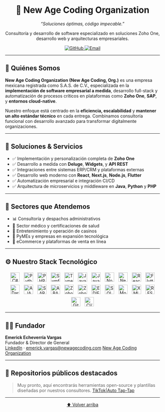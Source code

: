 <!--
Este repositorio representa la presencia oficial de la organización New Age Coding, Org. en GitHub.
-->

<div align="center">
  <h1>🚀 New Age Coding Organization</h1>
  <p><em>“Soluciones óptimas, código impecable.”</em></p>

  <p>Consultoría y desarrollo de software especializado en soluciones Zoho One, desarrollo web y arquitecturas empresariales.</p>

  <!-- Enlaces corporativos -->
  <a href="https://github.com/NewAgeCodingOrganization-Organization">
    <img src="https://img.shields.io/badge/GitHub-NewAgeCodingOrganization-Organization?logo=github&style=for-the-badge" alt="GitHub"/>
  </a>
  <a href="mailto:contacto@newagecoding.org">
    <img src="https://img.shields.io/badge/Email-contacto@newagecoding.com-D14836?logo=gmail&style=for-the-badge" alt="Email"/>
  </a>
</div>

---

## 🧠 Quiénes Somos

**New Age Coding Organization (New Age Coding, Org.)** es una empresa mexicana registrada como S.A.S. de C.V., especializada en la **implementación de software empresarial a medida**, desarrollo full-stack y automatización de procesos críticos en plataformas como **Zoho One**, **SAP**, y **entornos cloud-native**.

Nuestro enfoque está centrado en la **eficiencia, escalabilidad** y **mantener un alto estándar técnico** en cada entrega. Combinamos consultoría funcional con desarrollo avanzado para transformar digitalmente organizaciones.

---

## 🧩 Soluciones & Servicios

- ✅ Implementación y personalización completa de **Zoho One**  
- ✅ Desarrollo a medida con **Deluge**, **Widgets**, y **API REST**  
- ✅ Integraciones entre sistemas ERP/CRM y plataformas externas  
- ✅ Desarrollo web moderno con **React**, **Next.js**, **Node.js**, **Flutter**  
- ✅ Automatización empresarial e integración CI/CD  
- ✅ Arquitectura de microservicios y middleware en **Java**, **Python** y **PHP**  

---

## 💼 Sectores que Atendemos

- 📊 Consultoría y despachos administrativos  
- 🏥 Sector médico y certificaciones de salud  
- 🎰 Entretenimiento y operación de casinos  
- 🏢 PyMEs y empresas en expansión tecnológica  
- 🛒 eCommerce y plataformas de venta en línea  

---

## ⚙️ Nuestro Stack Tecnológico

<p align="center">
  <img src="https://img.shields.io/badge/C%23-239120?logo=c-sharp&style=flat-square" alt="C#" height="30" style="margin:5px;"/>
  <img src="https://img.shields.io/badge/Python-3776AB?logo=python&style=flat-square" alt="Python" height="30" style="margin:5px;"/>
  <img src="https://img.shields.io/badge/PHP-777BB4?logo=php&style=flat-square" alt="PHP" height="30" style="margin:5px;"/>
  <img src="https://img.shields.io/badge/Symfony-000000?logo=symfony&style=flat-square" alt="Symfony" height="30" style="margin:5px;"/>
  <img src="https://img.shields.io/badge/TypeScriot-3178c6?logo=typescript&style=flat-square" alt="TypeScript" height="30" style="margin:5px;"/>
  <img src="https://img.shields.io/badge/Java-ED8B00?logo=java&style=flat-square" alt="Java" height="30" style="margin:5px;"/>
  <img src="https://img.shields.io/badge/JavaScript-F7DF1E?logo=javascript&style=flat-square" alt="JavaScript" height="30" style="margin:5px;"/>
  <img src="https://img.shields.io/badge/Node.js-339933?logo=nodedotjs&style=flat-square" alt="Node.js" height="30" style="margin:5px;"/>
  <img src="https://img.shields.io/badge/Next.js-black?logo=nextdotjs&style=flat-square" alt="Next.js" height="30" style="margin:5px;"/>
  <img src="https://img.shields.io/badge/React-20232A?logo=react&style=flat-square" alt="React" height="30" style="margin:5px;"/>
  <img src="https://img.shields.io/badge/Flutter-02569B?logo=flutter&style=flat-square" alt="Flutter" height="30" style="margin:5px;"/>
  <img src="https://img.shields.io/badge/Dart-0175C2?logo=dart&style=flat-square" alt="Dart" height="30" style="margin:5px;"/>
  <img src="https://img.shields.io/badge/AJAX-005A9C?style=flat-square" alt="AJAX" height="30" style="margin:5px;"/>
  <img src="https://img.shields.io/badge/SAP%20UI5-000000?logo=sap&style=flat-square" alt="SAP UI5" height="30" style="margin:5px;"/>
  <img src="https://img.shields.io/badge/ABAP-000000?style=flat-square" alt="ABAP" height="30" style="margin:5px;"/>
  <img src="https://img.shields.io/badge/Deluge-5658DD?style=flat-square" alt="Zoho Deluge" height="30" style="margin:5px;"/>
  <img src="https://img.shields.io/badge/Zoho-FF5C00?style=flat-square" alt="Zoho One" height="30" style="margin:5px;"/>
  <img src="https://img.shields.io/badge/EDIFY-007ACC?style=flat-square" alt="EDIFY" height="30" style="margin:5px;"/>
  <img src="https://img.shields.io/badge/SQL-4479A1?logo=mysql&style=flat-square" alt="SQL" height="30" style="margin:5px;"/>
  <img src="https://img.shields.io/badge/MongoDB-589636?logo=mongodb&style=flat-square" alt="MongoDB" height="30" style="margin:5px;"/>
  <img src="https://img.shields.io/badge/XML-FC8019?logo=xml&style=flat-square" alt="XML" height="30" style="margin:5px;"/>
  <img src="https://img.shields.io/badge/RESTful_API-000000?style=flat-square" alt="RESTful API" height="30" style="margin:5px;"/>
  <img src="https://img.shields.io/badge/Git-F05032?logo=git&style=flat-square" alt="Git" height="30" style="margin:5px;"/>
  <img src="https://img.shields.io/badge/CI%2FCD-2088FF?logo=githubactions&style=flat-square" alt="CI/CD" height="30" style="margin:5px;"/>
</p>

---

## 🧑‍💼 Fundador

**Emerick Echeverría Vargas**  
Fundador & Director de General  
[LinkedIn](https://www.linkedin.com/in/emerickvar) · emerick.vargas@newagecoding.com
[New Age Coding Organization](https://newagecoding.org/)

---

## 📌 Repositorios públicos destacados

> Muy pronto, aquí encontrarás herramientas open-source y plantillas diseñadas por nuestros consultores.
> [TikTok|Auto Tap-Tap](https://github.com/New-Age-Coding-Organization/TikTok.Auto_Tap-Tap)

--- 

<p align="center">
  <a href="#">⬆️ Volver arriba</a>
</p>

